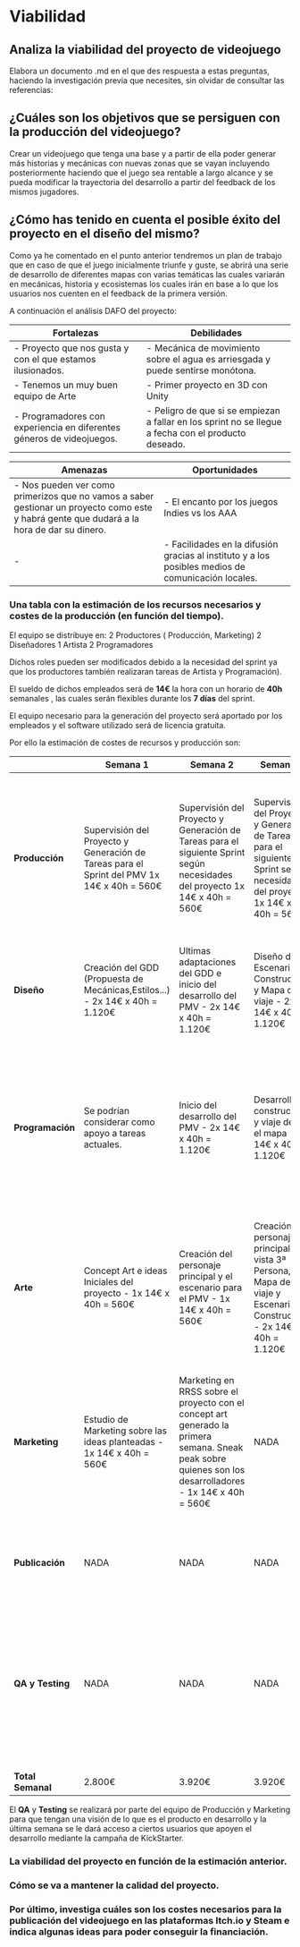 ﻿# Viabilidad

## Analiza la viabilidad del proyecto de videojuego

Elabora un documento .md en el que des respuesta a estas preguntas, haciendo la investigación previa que necesites, sin olvidar de consultar las referencias:

## ¿Cuáles son los objetivos que se persiguen con la producción del videojuego?

Crear un videojuego que tenga una base y a partir de ella poder generar más historias y mecánicas con nuevas zonas que se vayan incluyendo posteriormente haciendo que el juego sea rentable a largo alcance y se pueda modificar la trayectoria del desarrollo a partir del feedback de los mismos jugadores.

## ¿Cómo has tenido en cuenta el posible éxito del proyecto en el diseño del mismo?

Como ya he comentado en el punto anterior tendremos un plan de trabajo que en caso de que el juego inicialmente triunfe y guste, se abrirá una serie de desarrollo de diferentes mapas con varias temáticas las cuales variarán en mecánicas, historia y ecosistemas los cuales irán en base a lo que los usuarios nos cuenten en el feedback de la primera versión.

A continuación el análisis DAFO del proyecto:

| Fortalezas |Debilidades  |
|--|--|
|- Proyecto que nos gusta y con el que estamos ilusionados. | - Mecánica de movimiento sobre el agua es arriesgada y puede sentirse monótona.|
|- Tenemos un muy buen equipo de Arte| - Primer proyecto en 3D con Unity |
|- Programadores con experiencia en diferentes géneros de videojuegos. | - Peligro de que si se empiezan a fallar en los sprint no se llegue a fecha con el producto deseado.

|  Amenazas | Oportunidades  |
|--|--|
|- Nos pueden ver como primerizos que no vamos a saber gestionar un proyecto como este y habrá gente que dudará a la hora de dar su dinero. |- El encanto por los juegos Indies vs los AAA  |
|-|- Facilidades en la difusión gracias al instituto y a los posibles medios de comunicación locales.|

### Una tabla con la estimación de los recursos necesarios y costes de la producción (en función del tiempo).
El equipo se distribuye en:
2 Productores ( Producción, Marketing)
2 Diseñadores
1 Artista
2 Programadores

Dichos roles pueden ser modificados debido a la necesidad del sprint ya que los productores también realizaran tareas de Artista y Programación).

El sueldo de dichos empleados será de **14€** la hora con un horario de **40h** semanales , las cuales serán flexibles durante los **7 días** del sprint. 

El equipo necesario para la generación del proyecto será aportado por los empleados y el software utilizado será de licencia gratuita.

Por ello la estimación de costes de recursos y producción son:

| | Semana 1  |  Semana 2  |Semana 3  |  Semana 4  |Semana 5  |  Semana 6  |Semana 7  |  Semana 8  | Gastos |
|--|--|--|--|--|--|--|--|--|--|
| **Producción** | Supervisión del Proyecto y Generación de Tareas para el Sprint del PMV 1x 14€ x 40h = 560€| Supervisión del Proyecto y Generación de Tareas para el siguiente Sprint según necesidades del proyecto 1x 14€ x 40h = 560€ | Supervisión del Proyecto y Generación de Tareas para el siguiente Sprint según necesidades del proyecto 1x 14€ x 40h = 560€ | Supervisión del Proyecto y Generación de Tareas para el siguiente Sprint según necesidades del proyecto 1x 14€ x 40h = 560€ | Supervisión del Proyecto y Generación de Tareas para el siguiente Sprint según necesidades del proyecto 1x 14€ x 40h = 560€ |Supervisión del Proyecto y Generación de Tareas para el siguiente Sprint según necesidades del proyecto 1x 14€ x 40h = 560€  | Supervisión del Proyecto y Generación de Tareas para el siguiente Sprint según necesidades del proyecto 1x 14€ x 40h = 560€ |Supervisión del Proyecto, dar salida a las demos para los usuarios validos en Kickstarter y recibir feedback del usuario para actualización de día 1 - 1x 14€ x 20h = 280€|4.200€|
| **Diseño** | Creación del GDD (Propuesta de Mecánicas,Estilos...) - 2x 14€ x 40h = 1.120€|  Ultimas adaptaciones del GDD e inicio del desarrollo del PMV - 2x 14€ x 40h = 1.120€ | Diseño del Escenario de Construcción y Mapa de viaje - 2x 14€ x 40h = 1.120€ | Diseño del Escenario 1 - 2x 14€ x 40h = 1.120€ | Diseño del Menú y el HUD - 2x 14€ x 40h = 1.120€ |Diseño del Escenario 2 - 2x 14€ x 40h = 1.120€  |Diseño del Escenario 3 - 2x 14€ x 40h = 1.120€ |Últimos retoques en diseño de los niveles y de los menús - 1x 14€ x 40h = 560€|8.400€|
| **Programación**| Se podrían considerar como apoyo a tareas actuales. | Inicio del desarrollo del PMV - 2x 14€ x 40h = 1.120€ | Desarrollo de construcción y viaje desde el mapa - 2x 14€ x 40h = 1.120€ | Desarrollo del sistema de Dialogo y Conceptos principales del Menú - 2x 14€ x 40h = 1.120€ | Desarrollo de Menús complejos y HUD - 2x 14€ x 40h = 1.120€| Desarrollo de Sistema de Guardado y resolución de Bugs que hayan aparecido durante las primeras semanas - 2x 14€ x 40h = 1.120€ | Desarrollo de mecanica final para el escenario 3 y resolución de Bugs que hayan aparecido durante las pruebas del sprint anterior - 2x 14€ x 40h = 1.120€ |Resolución de Bugs que hayan aparecido durante las pruebas del sprint anterior - 2x 14€ x 40h = 1.120€|7.840€|
| **Arte**|Concept Art e ideas Iniciales del proyecto - 1x 14€ x 40h = 560€| Creación del personaje principal y el escenario para el PMV - 1x 14€ x 40h = 560€| Creación del personaje principal en vista 3ª Persona, Mapa de viaje y Escenario de Construcción - 2x 14€ x 40h = 1.120€| Creación de elementos del Escenario 1 - 1x 14€ x 40h = 560€ | Creación de elementos del menú y el HUD 1x 14€ x 40h = 560€ | Creación de elementos del Escenario 2 - 1x 14€ x 40h = 560€ |Creación de elementos del Escenario 3 - 1x 14€ x 40h = 560€  |Creación de elementos de marketing para el juego como imágenes promocionales y pantallas de carga - 1x 14€ x 40h = 560€|5.040€|
| **Marketing**| Estudio de Marketing sobre las ideas planteadas - 1x 14€ x 40h = 560€| Marketing en RRSS sobre el proyecto con el concept art generado la primera semana. Sneak peak sobre quienes son los desarrolladores - 1x 14€ x 40h = 560€ | NADA |Publicación de Videos e Imagenes por RRSS sobre el PVM y pequeñas noticias sobre las fechas y maneras de apoyar el proyecto - 1x 14€ x 40h = 560€ | Publicación de Videos e Imagenes por RRSS sobre el Escenario 1 - 1x 14€ x 40h = 560€ | NADA | Publicación de Videos e Imagenes por RRSS sobre el Escenario 1 y la próxima salida del producto final 1x 14€ x 20h = 280€ |Publicación de las imágenes promocionales y videos. 1x 14€ x 20h = 280€|2.800€|
| **Publicación**| NADA | NADA | NADA | NADA | NADA  | NADA | NADA |Publicación del juego en Steam - 100€ Publicación del juego en itch.io - 0€|100€|
| **QA y Testing** | NADA | NADA | NADA | NADA | NADA  | Pruebas de las versión generada con PMV que será modo tutorial y escenario 1 - 1x 14€ x 40h = 560€ | Pruebas regresivas del producto más pruebas de las versión generada con PMV que será modo tutorial y escenario 1 y 2 - 1x 14€ x 20h = 280€ |Pruebas regresivas y pruebas de la versión final del juego que será publicada - 2 x 14€ x 40h = 1.120€|1.960€|
| **Total Semanal**| 2.800€| 3.920€ | 3.920€ | 3.920€ | 3.920€ | 3.920€ | 3.920€ |4.020€|**TOTAL: 30.340€**|

El **QA** y **Testing** se realizará por parte del equipo de Producción y Marketing para que tengan una visión de lo que es el producto en desarrollo y la última semana se le dará acceso a ciertos usuarios que apoyen el desarrollo mediante la campaña de KickStarter. 

### La viabilidad del proyecto en función de la estimación anterior.

### Cómo se va a mantener la calidad del proyecto.

### Por último, investiga cuáles son los costes necesarios para la publicación del videojuego en las plataformas Itch.io y Steam e indica algunas ideas para poder conseguir la financiación.
